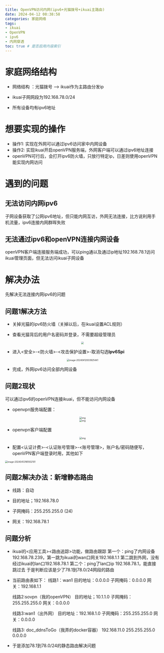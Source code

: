 ```yaml
---
title: OpenVPN访问内网(ipv6+光猫拨号+ikuai主路由)
date: 2024-04-12 08:38:58
categories: 家庭网络
tags: 
- ikuai
- OpenVPN
- ipv6
- 内网穿透
toc: true # 是否启用内容索引
---
```


# 家庭网络结构

* 网络结构 ：光猫拨号 --> ikuai作为主路由分发ip

* ikuai子网网段为192.168.78.0/24

* 所有设备均有ipv6地址

# 想要实现的操作

* 操作1: 实现在外网可以通过ipv6访问家中内网设备
* 操作2: 实现ikuai开启openVPN服务端，外网客户端可以通过ipv6地址连接
* openVPN可行后，会打开ipv6防火墙，只放行特定ip，日差则使用openVPN能实现内网访问

# 遇到的问题

## 无法访问内网ipv6
子网设备获取了公网ipv6地址，但只能内网互访，外网无法连接，比方说利用手机流量，ipv6连接内网群晖失败
## 无法通过ipv6和openVPN连接内网设备
openVPN客户端连接服务端成功，可以ping通以及通过ip地址192.168.78.1访问ikuai管理页面，但无法访问ikuai子网设备

# 解决办法

先解决无法连接内网ipv6的问题

## 问题1解决方法

* 关掉光猫的ipv6防火墙（关掉以后，在ikuai设置ACL规则）

* 查看光猫背后的用户名密码并登录，不需要超级管理员

<div style="text-align:center;">
<img src="https://dsm.gwbiao.eu.org:8089/i/202404/202404121712853495.png" style="zoom:50%;" />
</div>

* 进入<安全>-<防火墙>-<攻击保护设置>-取消勾选**Ipv6Spi**

<div style="text-align:center;">
<img src="https://dsm.gwbiao.eu.org:8089/i/202404/202404121712853567.png" alt="image-20240412003925441" style="zoom:50%;" />
</div>

* 完成，外网ipv6访问全部内网设备

## 问题2现状
可以通过ipv6的openVPN连接ikuai，但不能访问内网设备
* openvpn服务端配置：

<div style="text-align:center;">
<img src="https://dsm.gwbiao.eu.org:8089/i/202404/202404121712904565.png" alt="img" style="zoom:50%;" />
</div>

<div style="text-align:center;">
<img src="https://dsm.gwbiao.eu.org:8089/i/202404/202404121712904591.png" alt="img" style="zoom:50%;" />
</div>

* openvpn客户端配置
<div style="text-align:center;">
<img src="https://dsm.gwbiao.eu.org:8089/i/202404/202404121712904619.png" alt="img" style="zoom:50%;" />
</div>

* 配置<认证计费>-<认证账号管理>-<账号管理>，账户名/密码随便写，openVPN客户端登录时用，其他如下

<img src="https://dsm.gwbiao.eu.org:8089/i/202404/202404121712912104.png" alt="image-20240412165502101" style="zoom:50%;" />

## 问题2解决办法：新增静态路由

* 线路：自动

* 目的地址；192.168.78.0

* 子网掩码：255.255.255.0 (24)

* 网关：192.168.78.1

## 问题分析

* ikuai的<应用工具><路由追踪>功能，做路由跟踪
  第一个：ping了内网设备192.168.78.239，第一跳为ikuai的wan口网关192.168.1.1 第二跳到外网，没有经过ikuai的lan口192.168.78.1
  第二个：ping了lan口ip 192.168.78.1，能直接跳过去
  于是判断应该是少了78.1到78.0/24网段的路由

* 当前路由表如下：
  线路1：wan1
  目的地址：0.0.0.0
  子网掩码：0.0.0.0
  网关：192.168.1.1

  线路2:sovpn（我的openVPN）
  目的地址；10.1.1.0
  子网掩码：255.255.255.0
  网关：0.0.0.0

  线路3:wan1（出外网）
  目的地址：192.168.1.0
  子网掩码：255.255.255.0
  网关：0.0.0.0

  线路3: doc_ddnsToGo（我弄的docker容器）
  192.168.11.0
  255.255.255.0
  0.0.0.0

* 于是添加78.1到78.0/24的静态路由解决问题
